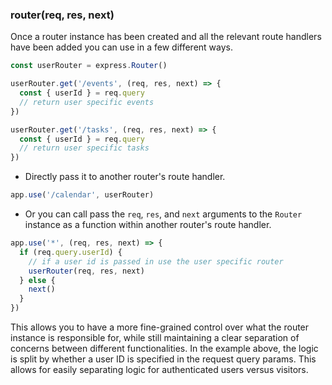 <h3 id='router.instance'>router(req, res, next)</h3>

Once a router instance has been created and all the relevant route handlers have been added
you can use in a few different ways.

```js
const userRouter = express.Router()

userRouter.get('/events', (req, res, next) => {
  const { userId } = req.query
  // return user specific events
})

userRouter.get('/tasks', (req, res, next) => {
  const { userId } = req.query
  // return user specific tasks
})
```

  - Directly pass it to another router's route handler.

```js
app.use('/calendar', userRouter)
```

  - Or you can call pass the `req`, `res`, and `next` arguments to the `Router` instance as a function
  within another router's route handler.
  
```js
app.use('*', (req, res, next) => {
  if (req.query.userId) {
    // if a user id is passed in use the user specific router
    userRouter(req, res, next)
  } else {
    next()
  }
})
```

This allows you to have a more fine-grained control over what the router instance is responsible for, 
while still maintaining a clear separation of concerns between different functionalities. In the example 
above, the logic is split by whether a user ID is specified in the request query params. This allows
for easily separating logic for authenticated users versus visitors.
